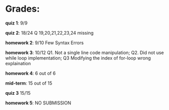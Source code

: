 # Grades:

**quiz 1**: 9/9

**quiz 2**:   	18/24	Q 19,20,21,22,23,24 missing   

**homework 2**: 9/10 Few Syntax Errors    	    

**homework 3**:  10/12 Q1. Not a single line code manipulation; Q2. Did not use while loop implementation; Q3 Modifying the index of for-loop wrong explaination     

**homework 4**: 6 out of 6	

**mid-term**: 15 out of 15

**quiz 3** 15/15

**homework 5**: NO SUBMISSION


